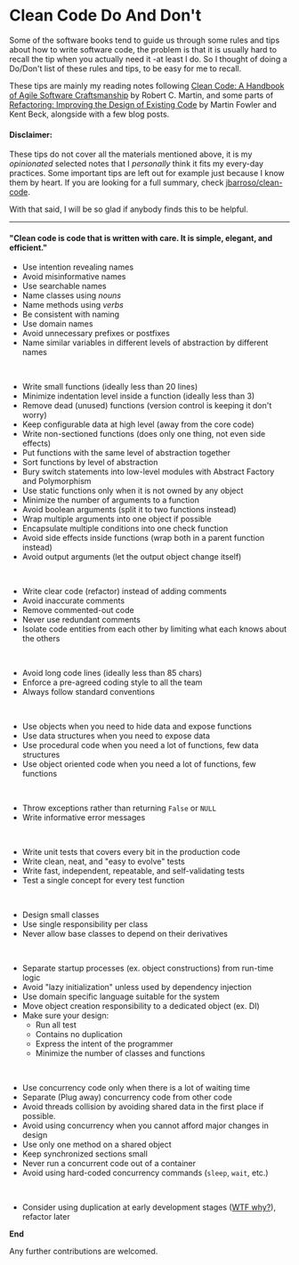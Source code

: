 # Clean Code Do And Don't
Some of the software books tend to guide us through some rules and tips about how to write software code, the problem is that it is usually hard to recall the tip when you actually need it -at least I do. So I thought of doing a Do/Don't list of these rules and tips, to be easy for me to recall.

These tips are mainly my reading notes following [Clean Code: A Handbook of Agile Software Craftsmanship](https://www.goodreads.com/book/show/3735293-clean-code)
by Robert C. Martin, and some parts of [Refactoring: Improving the Design of Existing Code](https://www.goodreads.com/book/show/44936.Refactoring) by Martin Fowler and Kent Beck, alongside with a few blog posts.

#### Disclaimer:
These tips do not cover all the materials mentioned above, it is my *opinionated* selected notes that I *personally* think it fits my every-day practices. Some important tips are left out for example just because I know them by heart. If you are looking for a full summary, check [jbarroso/clean-code](https://github.com/jbarroso/clean-code).

With that said, I will be so glad if anybody finds this to be helpful.

--------------

#### "Clean code is code that is written with care. It is simple, elegant, and efficient."

- Use intention revealing names
- Avoid misinformative names
- Use searchable names
- Name classes using *nouns*
- Name methods using *verbs*
- Be consistent with naming
- Use domain names
- Avoid unnecessary prefixes or postfixes
- Name similar variables in different levels of abstraction by different names

<br />

- Write small functions (ideally less than 20 lines)
- Minimize indentation level inside a function (ideally less than 3)
- Remove dead (unused) functions (version control is keeping it don't worry)
- Keep configurable data at high level (away from the core code)
- Write non-sectioned functions (does only one thing, not even side effects)
- Put functions with the same level of abstraction together
- Sort functions by level of abstraction
- Bury switch statements into low-level modules with Abstract Factory and Polymorphism
- Use static functions only when it is not owned by any object
- Minimize the number of arguments to a function
- Avoid boolean arguments (split it to two functions instead)
- Wrap multiple arguments into one object if possible
- Encapsulate multiple conditions into one check function
- Avoid side effects inside functions (wrap both in a parent function instead)
- Avoid output arguments (let the output object change itself)

<br />

- Write clear code (refactor) instead of adding comments
- Avoid inaccurate comments
- Remove commented-out code
- Never use redundant comments
- Isolate code entities from each other by limiting what each knows about the others

<br />

- Avoid long code lines (ideally less than 85 chars)
- Enforce a pre-agreed coding style to all the team
- Always follow standard conventions

<br />

- Use objects when you need to hide data and expose functions
- Use data structures when you need to expose data
- Use procedural code when you need a lot of functions, few data structures
- Use object oriented code when you need a lot of functions, few functions

<br />

- Throw exceptions rather than returning `False` or `NULL`
- Write informative error messages

<br />

- Write unit tests that covers every bit in the production code
- Write clean, neat, and "easy to evolve" tests
- Write fast, independent, repeatable, and self-validating tests 
- Test a single concept for every test function

<br />

- Design small classes
- Use single responsibility per class
- Never allow base classes to depend on their derivatives

<br />

- Separate startup processes (ex. object constructions) from run-time logic
- Avoid "lazy initialization" unless used by dependency injection
- Use domain specific language suitable for the system
- Move object creation responsibility to a dedicated object (ex. DI)
- Make sure your design:
   - Run all test
   - Contains no duplication
   - Express the intent of the programmer
   - Minimize the number of classes and functions

<br />

- Use concurrency code only when there is a lot of waiting time
- Separate (Plug away) concurrency code from other code
- Avoid threads collision by avoiding shared data in the first place if possible.
- Avoid using concurrency when you cannot afford major changes in design
- Use only one method on a shared object
- Keep synchronized sections small
- Never run a concurrent code out of a container
- Avoid using hard-coded concurrency commands (`sleep`, `wait`, etc.)

<br />

- Consider using duplication at early development stages ([WTF why?](https://overreacted.io/goodbye-clean-code/)), refactor later

**End**

Any further contributions are welcomed.
